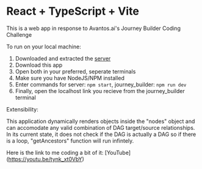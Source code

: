 # React + TypeScript + Vite

This is a web app in response to Avantos.ai's Journey Builder Coding Challenge

To run on your local machine:

1. Downloaded and extracted the [server](https://github.com/mosaic-avantos/frontendchallengeserver)
2. Download this app
3. Open both in your preferred, seperate terminals
4. Make sure you have NodeJS/NPM installed
5. Enter commands for server: `npm start`, journey_builder: `npm run dev`
6. Finally, open the localhost link you recieve from the journey_builder terminal

Extensibility:

This application dynamically renders objects inside the "nodes" object and can accomodate any valid combination of DAG target/source relationships. In its current state, it does not check if the DAG is actually a DAG so if there is a loop, "getAncestors" function will run infintely.

Here is the link to me coding a bit of it: [YouTube] (https://youtu.be/tynk_xt0VbY)
